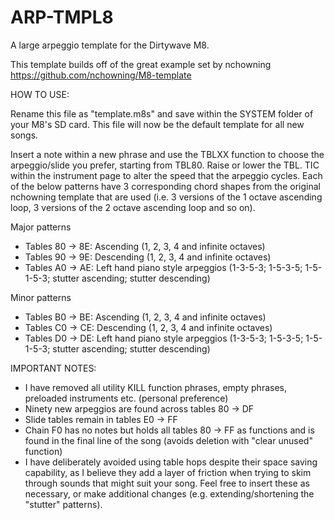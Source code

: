 # ARP-TMPL8
A large arpeggio template for the Dirtywave M8.

This template builds off of the great example set by nchowning https://github.com/nchowning/M8-template

HOW TO USE:

Rename this file as "template.m8s" and save within the SYSTEM folder of your M8's SD card. This file will now be the default template for all new songs.

Insert a note within a new phrase and use the TBLXX function to choose the arpeggio/slide you prefer, starting from TBL80. Raise or lower the TBL. TIC within the instrument page to alter the speed that the arpeggio cycles. Each of the below patterns have 3 corresponding chord shapes from the original nchowning template that are used (i.e. 3 versions of the 1 octave ascending loop, 3 versions of the 2 octave ascending loop and so on).

Major patterns
- Tables 80 -> 8E: Ascending (1, 2, 3, 4 and infinite octaves)
- Tables 90 -> 9E: Descending (1, 2, 3, 4 and infinite octaves)
- Tables A0 -> AE: Left hand piano style arpeggios (1-3-5-3; 1-5-3-5; 1-5-1-5-3; stutter ascending; stutter descending)

Minor patterns
- Tables B0 -> BE: Ascending (1, 2, 3, 4 and infinite octaves)
- Tables C0 -> CE: Descending (1, 2, 3, 4 and infinite octaves)
- Tables D0 -> DE: Left hand piano style arpeggios (1-3-5-3; 1-5-3-5; 1-5-1-5-3; stutter ascending; stutter descending)

IMPORTANT NOTES:
 - I have removed all utility KILL function phrases, empty phrases, preloaded instruments etc. (personal preference)
 - Ninety new arpeggios are found across tables 80 -> DF
 - Slide tables remain in tables E0 -> FF
 - Chain F0 has no notes but holds all tables 80 -> FF as functions and is found in the final line of the song (avoids deletion with "clear unused" function)
 - I have deliberately avoided using table hops despite their space saving capability, as I believe they add a layer of friction when trying to skim through sounds that might suit your song. Feel free to insert these as necessary, or make additional changes (e.g. extending/shortening the "stutter" patterns).
